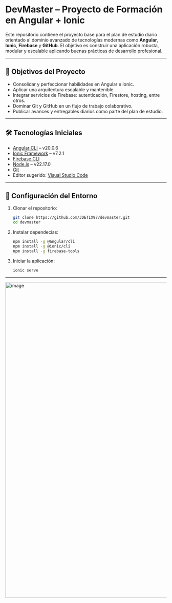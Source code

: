 # DevMaster – Proyecto de Formación en Angular + Ionic

Este repositorio contiene el proyecto base para el plan de estudio diario orientado al dominio avanzado de tecnologías modernas como **Angular**, **Ionic**, **Firebase** y **GitHub**. El objetivo es construir una aplicación robusta, modular y escalable aplicando buenas prácticas de desarrollo profesional.

---

## 📌 Objetivos del Proyecto

- Consolidar y perfeccionar habilidades en Angular e Ionic.
- Aplicar una arquitectura escalable y mantenible.
- Integrar servicios de Firebase: autenticación, Firestore, hosting, entre otros.
- Dominar Git y GitHub en un flujo de trabajo colaborativo.
- Publicar avances y entregables diarios como parte del plan de estudio.

---

## 🛠️ Tecnologías Iniciales

- [Angular CLI](https://angular.io/cli) – v20.0.6
- [Ionic Framework](https://ionicframework.com/) – v7.2.1
- [Firebase CLI](https://firebase.google.com/docs/cli)
- [Node.js](https://nodejs.org/) – v22.17.0
- [Git](https://git-scm.com/)
- Editor sugerido: [Visual Studio Code](https://code.visualstudio.com/)

---

## 🔧 Configuración del Entorno

1. Clonar el repositorio:
   ```bash
   git clone https://github.com/JDETIX97/devmaster.git
   cd devmaster
   
2. Instalar dependecias:
   ```bash
   npm install -g @angular/cli
   npm install -g @ionic/cli
   npm install -g firebase-tools
   
3. Iniciar la aplicación:
   ```bash
   ionic serve
   
---

<img width="1908" height="986" alt="image" src="https://github.com/user-attachments/assets/ee0c0ece-48e8-44a4-828f-e9d691b7b38b" />
